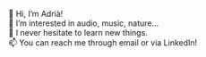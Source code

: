👋 Hi, I’m Adrià!\
👀 I’m interested in audio, music, nature...\
🌱 I never hesitate to learn new things.\
📫 You can reach me through email or via LinkedIn!

<!---
adriamcassorla/adriamcassorla is a ✨ special ✨ repository because its `README.md` (this file) appears on your GitHub profile.
You can click the Preview link to take a look at your changes.
--->
